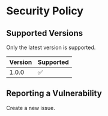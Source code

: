 # Security Policy

## Supported Versions

Only the latest version is supported.

| Version | Supported          |
| ------- | ------------------ |
| 1.0.0   | :white_check_mark: |


## Reporting a Vulnerability

Create a new issue.
